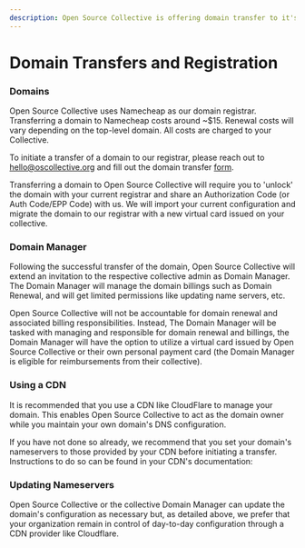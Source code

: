 ```yaml
---
description: Open Source Collective is offering domain transfer to it's hosted collectives.
---
```


# Domain Transfers and Registration

### Domains

Open Source Collective uses Namecheap as our domain registrar. Transferring a domain to Namecheap costs around \~$15. Renewal costs will vary depending on the top-level domain. All costs are charged to your Collective.

To initiate a transfer of a domain to our registrar, please reach out to ​hello@oscollective.org and fill out the domain transfer [form](https://form.asana.com/?k=wURNAlWdGOZwNgKpZ3kGIQ\&d=477117439367644).

Transferring a domain to Open Source Collective will require you to 'unlock' the domain with your current registrar and share an Authorization Code (or Auth Code/EPP Code) with us. We will import your current configuration and migrate the domain to our registrar with a new virtual card issued on your collective.&#x20;

### Domain Manager

Following the successful transfer of the domain, Open Source Collective will extend an invitation to the respective collective admin as Domain Manager. The Domain Manager will manage the domain billings such as Domain Renewal, and will get limited permissions like updating name servers, etc.&#x20;

Open Source Collective will not be accountable for domain renewal and associated billing responsibilities. Instead, The Domain Manager will be tasked with managing and responsible for domain renewal and billings, the Domain Manager will have the option to utilize a virtual card issued by Open Source Collective or their own personal payment card (the Domain Manager is eligible for reimbursements from their collective).

### Using a CDN

It is recommended that you use a CDN like CloudFlare to manage your domain. This enables Open Source Collective to act as the domain owner while you maintain your own domain's DNS configuration.

If you have not done so already, we recommend that you set your domain's nameservers to those provided by your CDN before initiating a transfer. Instructions to do so can be found in your CDN's documentation: ​

### Updating Nameservers

Open Source Collective or the collective Domain Manager can update the domain's configuration as necessary but, as detailed above, we prefer that your organization remain in control of day-to-day configuration through a CDN provider like Cloudflare.

